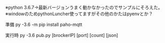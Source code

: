 ※python 3.6.7→最新バージョンうまく動かなかったのでサンプルにそろえた。
※windowのためpythonLuncher使ってますがその他のかたはpyenvとか？

準備
py -3.6 -m pip install paho-mqtt

実行時
py -3.6 pub.py [brockerIP] [port] [count] [json] 

